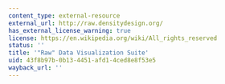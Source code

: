 ```yaml
---
content_type: external-resource
external_url: http://raw.densitydesign.org/
has_external_license_warning: true
license: https://en.wikipedia.org/wiki/All_rights_reserved
status: ''
title: '"Raw" Data Visualization Suite'
uid: 43f8b97b-0b13-4451-afd1-4ced8e8f53e5
wayback_url: ''
---
```


